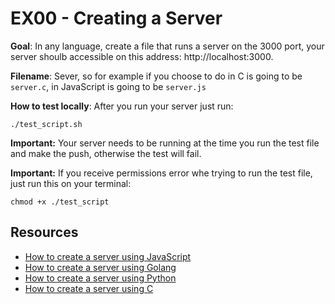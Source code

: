 # EX00 - Creating a Server

<b>Goal</b>: In any language, create a file that runs a server on the 3000 port, your server shoulb accessible on this address: http://localhost:3000.

<b>Filename</b>: Sever, so for example if you choose to do in C is going to be `server.c`, in JavaScript is going to be `server.js`

<b>How to test locally</b>: After you run your server just run:
```
./test_script.sh
```

<b>Important:</b> Your server needs to be running at the time you run the test file and make the push, otherwise the test will fail.

<b>Important:</b> If you receive permissions error whe trying to run the test file, just run this on your terminal:
```
chmod +x ./test_script
```

## Resources
- [How to create a server using JavaScript](https://dev.to/ericchapman/create-a-backend-in-javascript-part-4-create-your-first-http-server-5k1)
- [How to create a server using Golang](https://blog.logrocket.com/creating-a-web-server-with-golang/)
- [How to create a server using Python](https://www.afternerd.com/blog/python-http-server/)
- [How to create a server using C](https://www.geeksforgeeks.org/tcp-server-client-implementation-in-c/)